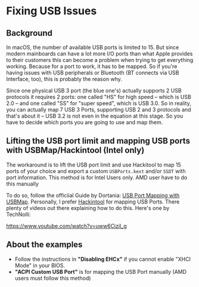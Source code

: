 # Fixing USB Issues

## Background

In macOS, the number of available USB ports is limited to 15. But since modern mainboards can have a lot more I/O ports than what Apple provides to their customers this can become a problem when trying to get everything working. Because for a port to work, it has to be mapped. So if you're having issues with USB peripherals or Bluetooth (BT connects via USB Interface, too), this is probably the reason why.

Since one physical USB 3 port (the blue one's) actually supports 2 USB protocols it requires 2 ports: one called "HS" for high speed – which is USB 2.0 – and one called "SS" for "super speed", which is USB 3.0. So in reality, you can actually map 7 USB 3 Ports, supporting USB 2 and 3 protocols and that's about it – USB 3.2 is not even in the equation at this stage. So you have to decide which ports you are going to use and map them.

## Lifting the USB port limit and mapping USB ports with USBMap/Hackintool (Intel only)

The workaround is to lift the USB port limit and use Hackitool to map 15 ports of your choice and export a custom `USBPorts.kext` and/or `SSDT` with port information. This method is for Intel Users only. AMD user have to do this manually

To do so, follow the officiial Guide by Dortania: [USB Port Mapping with USBMap](https://dortania.github.io/OpenCore-Post-Install/usb/system-preparation.html). Personally, I prefer [Hackintool](https://github.com/headkaze/Hackintool) for mapping USB Ports. There plenty of videos out there explaining how to do this. Here's one by TechNolli:

https://www.youtube.com/watch?v=uww6Cizil_g

## About the examples

* Follow the instructions in **"Disabling EHCx"** if you cannot enable "XHCI Mode" in your BIOS.
* **"ACPI Custom USB Port"** is for mapping the USB Port manually (AMD users must follow this method)
